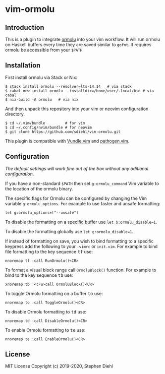 vim-ormolu
==========

Introduction
------------

This is a plugin to integrate [ormolu] into your vim workflow. It will run
ormolu on Haskell buffers every time they are saved similar to `gofmt`. It
requires ormolu be accessible from your `$PATH`.

[ormolu]: https://github.com/tweag/ormolu

Installation
------------

First install ormolu via Stack or Nix:

```console
$ stack install ormolu --resolver=lts-14.14   # via stack
$ cabal new-install ormolu --installdir=/home/user/.local/bin # via cabal
$ nix-build -A ormolu   # via nix
```

And then unpack this repository into your vim or neovim configuration directory.

```console
$ cd ~/.vim/bundle         # for vim
$ cd ~/.config/nvim/bundle # for neovim
$ git clone https://github.com/sdiehl/vim-ormolu.git
```

This plugin is compatible with [Vundle.vim] and [pathogen.vim].

[Vundle.vim]: https://github.com/gmarik/Vundle.vim
[pathogen.vim]: https://github.com/tpope/vim-pathogen

Configuration
-------------

*The default settings will work fine out of the box without any aditional
configuration*.

If you have a non-standard `$PATH` then set `g:ormolu_command` Vim variable to
the location of the ormolu binary.

The specific flags for Ormolu can be configured by changing the Vim variable
`g:ormolu_options`. For example to use faster and unsafe formatting:

```vim
let g:ormolu_options=["--unsafe"]
```

To disable the formatting on a specific buffer use `let b:ormolu_disable=1`.

To disable the formatting globally use `let g:ormolu_disable=1`.

If instead of formatting on save, you wish to bind formatting to a specific
keypress add the following to your `.vimrc` or `init.vim`.  For example to bind
file formatting to the key sequence <kbd>t</kbd><kbd>f</kbd> use:

```vim
nnoremap tf :call RunOrmolu()<CR>
```

To format a visual block range call `OrmoluBlock()` function. For example to
bind to the key sequence <kbd>t</kbd><kbd>b</kbd> use:

```vim
xnoremap tb :<c-u>call OrmoluBlock()<CR>
```

To toggle Ormolu formatting on a buffer <kbd>t</kbd><kbd>o</kbd> use:

```vim
nnoremap to :call ToggleOrmolu()<CR>
```

To disable Ormolu formatting to <kbd>t</kbd><kbd>d</kbd> use:

```vim
nnoremap td :call DisableOrmolu()<CR>
```

To enable Ormolu formatting to <kbd>t</kbd><kbd>e</kbd> use:

```vim
nnoremap te :call EnableOrmolu()<CR>
```

License
-------

MIT License
Copyright (c) 2019-2020, Stephen Diehl
